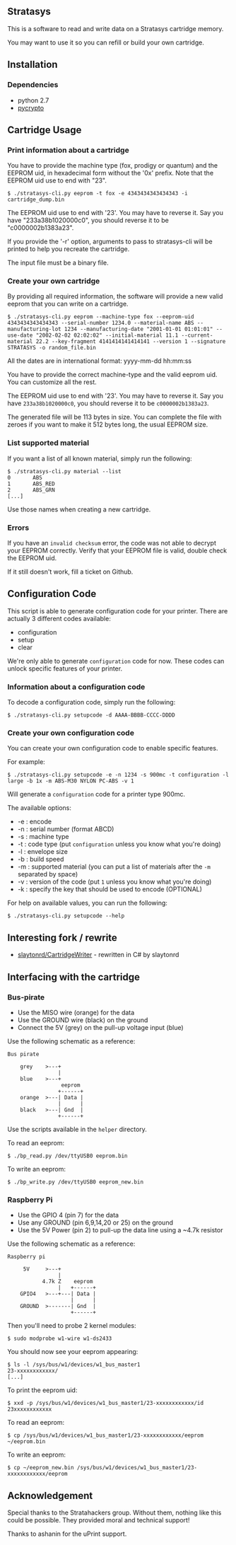 Stratasys
---------

This is a software to read and write data on a Stratasys cartridge memory.

You may want to use it so you can refill or build your own cartridge.

## Installation

### Dependencies

- python 2.7
- [pycrypto](https://www.dlitz.net/software/pycrypto/)

## Cartridge Usage

### Print information about a cartridge

You have to provide the machine type (fox, prodigy or quantum) and the EEPROM uid,
in hexadecimal form without the '0x' prefix. Note that the EEPROM uid use to end
with "23".

```
$ ./stratasys-cli.py eeprom -t fox -e 4343434343434343 -i cartridge_dump.bin
```

The EEPROM uid use to end with '23'. You may have to reverse it. Say you have
"233a38b1020000c0", you should reverse it to be "c0000002b1383a23".

If you provide the '-r' option, arguments to pass to stratasys-cli will be printed
to help you recreate the cartridge.

The input file must be a binary file.

### Create your own cartridge

By providing all required information, the software will provide a new valid eeprom
that you can write on a cartridge.

```
$ ./stratasys-cli.py eeprom --machine-type fox --eeprom-uid 4343434343434343 --serial-number 1234.0 --material-name ABS --manufacturing-lot 1234 --manufacturing-date "2001-01-01 01:01:01" --use-date "2002-02-02 02:02:02" --initial-material 11.1 --current-material 22.2 --key-fragment 4141414141414141 --version 1 --signature STRATASYS -o random_file.bin
```

All the dates are in international format: yyyy-mm-dd hh:mm:ss

You have to provide the correct machine-type and the valid eeprom uid. You can
customize all the rest.

The EEPROM uid use to end with '23'. You may have to reverse it. Say you have
`233a38b1020000c0`, you should reverse it to be `c0000002b1383a23`.

The generated file will be 113 bytes in size. You can complete the file with zeroes
if you want to make it 512 bytes long, the usual EEPROM size.

### List supported material

If you want a list of all known material, simply run the following:

```
$ ./stratasys-cli.py material --list
0       ABS
1       ABS_RED
2       ABS_GRN
[...]
```

Use those names when creating a new cartridge.

### Errors

If you have an `invalid checksum` error, the code was not able to decrypt your
EEPROM correctly. Verify that your EEPROM file is valid, double check the
EEPROM uid.

If it still doesn't work, fill a ticket on Github.

## Configuration Code

This script is able to generate configuration code for your printer. There are
actually 3 different codes available:

* configuration
* setup
* clear

We're only able to generate `configuration` code for now. These codes can
unlock specific features of your printer.

### Information about a configuration code

To decode a configuration code, simply run the following:

```
$ ./stratasys-cli.py setupcode -d AAAA-BBBB-CCCC-DDDD
```

### Create your own configuration code

You can create your own configuration code to enable specific features.

For example:

```
$ ./stratasys-cli.py setupcode -e -n 1234 -s 900mc -t configuration -l large -b 1x -m ABS-M30 NYLON PC-ABS -v 1
```

Will generate a `configuration` code for a printer type 900mc.

The available options:

* -e : encode
* -n : serial number (format ABCD)
* -s : machine type
* -t : code type (put `configuration` unless you know what you're doing)
* -l : envelope size
* -b : build speed
* -m : supported material (you can put a list of materials after the `-m` separated by space)
* -v : version of the code (put `1` unless you know what you're doing)
* -k : specify the key that should be used to encode (OPTIONAL)

For help on available values, you can run the following:

```
$ ./stratasys-cli.py setupcode --help
```

## Interesting fork / rewrite

* [slaytonrd/CartridgeWriter](https://github.com/slaytonrnd/CartridgeWriter) - rewritten in C# by slaytonrd

## Interfacing with the cartridge

### Bus-pirate

- Use the MISO wire (orange) for the data
- Use the GROUND wire (black) on the ground
- Connect the 5V (grey) on the pull-up voltage input (blue)

Use the following schematic as a reference:

```
Bus pirate

    grey    >---+
                |
    blue    >---+
                 eeprom
                +------+
    orange  >---| Data |
                |      |
    black   >---| Gnd  |
                +------+
```

Use the scripts available in the `helper` directory.

To read an eeprom:

```
$ ./bp_read.py /dev/ttyUSB0 eeprom.bin
```

To write an eeprom:

```
$ ./bp_write.py /dev/ttyUSB0 eeprom_new.bin
```

### Raspberry Pi

- Use the GPIO 4 (pin 7) for the data
- Use any GROUND (pin 6,9,14,20 or 25) on the ground
- Use the 5V Power (pin 2) to pull-up the data line using a ~4.7k resistor

Use the following schematic as a reference:

```
Raspberry pi

     5V     >---+
                |
           4.7k Z    eeprom
                |   +------+
    GPIO4   >---+---| Data |
                    |      |
    GROUND  >-------| Gnd  |
                    +------+
```

Then you'll need to probe 2 kernel modules:

```
$ sudo modprobe w1-wire w1-ds2433
```

You should now see your eeprom appearing:

```
$ ls -l /sys/bus/w1/devices/w1_bus_master1
23-xxxxxxxxxxxx/
[...]
```

To print the eeprom uid:

```
$ xxd -p /sys/bus/w1/devices/w1_bus_master1/23-xxxxxxxxxxxx/id
23xxxxxxxxxxxx
```

To read an eeprom:

```
$ cp /sys/bus/w1/devices/w1_bus_master1/23-xxxxxxxxxxxx/eeprom ~/eeprom.bin
```

To write an eeprom:

```
$ cp ~/eeprom_new.bin /sys/bus/w1/devices/w1_bus_master1/23-xxxxxxxxxxxx/eeprom
```

## Acknowledgement

Special thanks to the Stratahackers group. Without them, nothing like this could
be possible. They provided moral and technical support!

Thanks to ashanin for the uPrint support.
